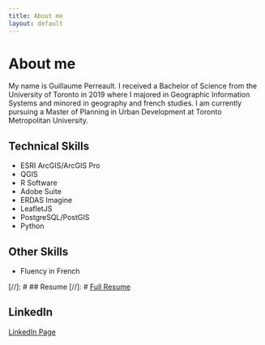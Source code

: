 ```yaml
---
title: About me
layout: default
---
```


# About me
My name is Guillaume Perreault. I received a Bachelor of Science from the University of Toronto in 2019 where I majored in Geographic Information Systems and minored in geography and french studies. I am currently pursuing a Master of Planning in Urban Development at Toronto Metropolitan University.


## Technical Skills
* ESRI ArcGIS/ArcGIS Pro
* QGIS
* R Software
* Adobe Suite
* ERDAS Imagine
* LeafletJS
* PostgreSQL/PostGIS
* Python

## Other Skills
* Fluency in French

[//]: # ## Resume
[//]: # [Full Resume](./Guillaume_Perreault_resume.pdf)

## LinkedIn
[LinkedIn Page](https://www.linkedin.com/in/guillaume-perreault-5b9b352b1/)

